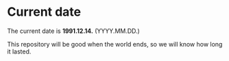 # Current date

The current date is **1991.12.14.** (YYYY.MM.DD.)

This repository will be good when the world ends, so we will know how long it lasted.